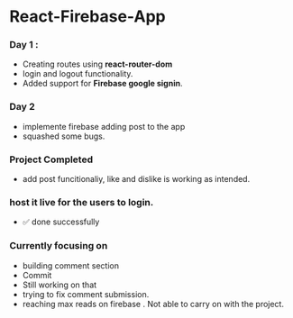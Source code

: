# React-Firebase-App

### Day 1 :
- Creating routes using **react-router-dom**
- login and logout functionality.
- Added support for **Firebase google signin**.

### Day 2 
- implemente firebase adding post to the app
- squashed some bugs.

### Project Completed 
- add post funcitionaliy, like and dislike is working as intended.

### host it live for the users to login.
- ✅ done successfully

### Currently focusing on 

- building comment section
- Commit
- Still working on that
- trying to fix comment submission.
- reaching max reads on firebase . Not able to carry on with the project.

